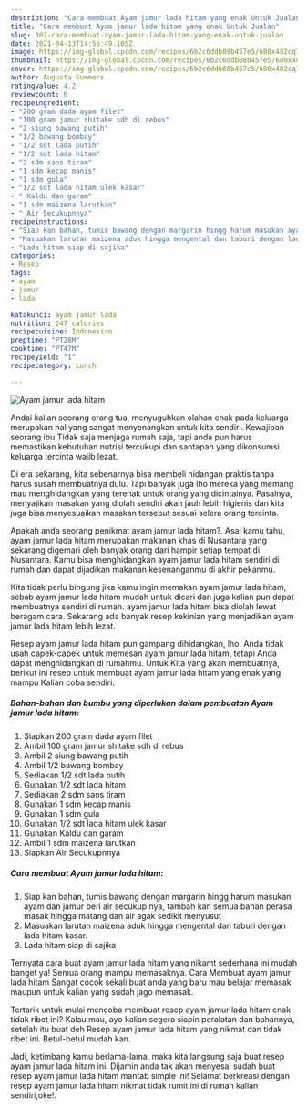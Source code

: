 ```yaml
---
description: "Cara membuat Ayam jamur lada hitam yang enak Untuk Jualan"
title: "Cara membuat Ayam jamur lada hitam yang enak Untuk Jualan"
slug: 302-cara-membuat-ayam-jamur-lada-hitam-yang-enak-untuk-jualan
date: 2021-04-13T14:56:49.105Z
image: https://img-global.cpcdn.com/recipes/6b2c6ddb08b457e5/680x482cq70/ayam-jamur-lada-hitam-foto-resep-utama.jpg
thumbnail: https://img-global.cpcdn.com/recipes/6b2c6ddb08b457e5/680x482cq70/ayam-jamur-lada-hitam-foto-resep-utama.jpg
cover: https://img-global.cpcdn.com/recipes/6b2c6ddb08b457e5/680x482cq70/ayam-jamur-lada-hitam-foto-resep-utama.jpg
author: Augusta Summers
ratingvalue: 4.2
reviewcount: 6
recipeingredient:
- "200 gram dada ayam filet"
- "100 gram jamur shitake sdh di rebus"
- "2 siung bawang putih"
- "1/2 bawang bombay"
- "1/2 sdt lada putih"
- "1/2 sdt lada hitam"
- "2 sdm saos tiram"
- "1 sdm kecap manis"
- "1 sdm gula"
- "1/2 sdt lada hitam ulek kasar"
- " Kaldu dan garam"
- "1 sdm maizena larutkan"
- " Air Secukupnnya"
recipeinstructions:
- "Siap kan bahan, tumis bawang dengan margarin hingg harum masukan ayam dan jamur beri air secukup nya, tambah kan semua bahan perasa masak hingga matang dan air agak sedikit menyusut"
- "Masuakan larutan maizena aduk hingga mengental dan taburi dengan lada hitam kasar."
- "Lada hitam siap di sajika"
categories:
- Resep
tags:
- ayam
- jamur
- lada

katakunci: ayam jamur lada 
nutrition: 247 calories
recipecuisine: Indonesian
preptime: "PT28M"
cooktime: "PT47M"
recipeyield: "1"
recipecategory: Lunch

---
```



![Ayam jamur lada hitam](https://img-global.cpcdn.com/recipes/6b2c6ddb08b457e5/680x482cq70/ayam-jamur-lada-hitam-foto-resep-utama.jpg)

Andai kalian seorang orang tua, menyuguhkan olahan enak pada keluarga merupakan hal yang sangat menyenangkan untuk kita sendiri. Kewajiban seorang ibu Tidak saja menjaga rumah saja, tapi anda pun harus memastikan kebutuhan nutrisi tercukupi dan santapan yang dikonsumsi keluarga tercinta wajib lezat.

Di era  sekarang, kita sebenarnya bisa membeli hidangan praktis tanpa harus susah membuatnya dulu. Tapi banyak juga lho mereka yang memang mau menghidangkan yang terenak untuk orang yang dicintainya. Pasalnya, menyajikan masakan yang diolah sendiri akan jauh lebih higienis dan kita juga bisa menyesuaikan masakan tersebut sesuai selera orang tercinta. 



Apakah anda seorang penikmat ayam jamur lada hitam?. Asal kamu tahu, ayam jamur lada hitam merupakan makanan khas di Nusantara yang sekarang digemari oleh banyak orang dari hampir setiap tempat di Nusantara. Kamu bisa menghidangkan ayam jamur lada hitam sendiri di rumah dan dapat dijadikan makanan kesenanganmu di akhir pekanmu.

Kita tidak perlu bingung jika kamu ingin memakan ayam jamur lada hitam, sebab ayam jamur lada hitam mudah untuk dicari dan juga kalian pun dapat membuatnya sendiri di rumah. ayam jamur lada hitam bisa diolah lewat beragam cara. Sekarang ada banyak resep kekinian yang menjadikan ayam jamur lada hitam lebih lezat.

Resep ayam jamur lada hitam pun gampang dihidangkan, lho. Anda tidak usah capek-capek untuk memesan ayam jamur lada hitam, tetapi Anda dapat menghidangkan di rumahmu. Untuk Kita yang akan membuatnya, berikut ini resep untuk membuat ayam jamur lada hitam yang enak yang mampu Kalian coba sendiri.

<!--inarticleads1-->

##### Bahan-bahan dan bumbu yang diperlukan dalam pembuatan Ayam jamur lada hitam:

1. Siapkan 200 gram dada ayam filet
1. Ambil 100 gram jamur shitake sdh di rebus
1. Ambil 2 siung bawang putih
1. Ambil 1/2 bawang bombay
1. Sediakan 1/2 sdt lada putih
1. Gunakan 1/2 sdt lada hitam
1. Sediakan 2 sdm saos tiram
1. Gunakan 1 sdm kecap manis
1. Gunakan 1 sdm gula
1. Gunakan 1/2 sdt lada hitam ulek kasar
1. Gunakan  Kaldu dan garam
1. Ambil 1 sdm maizena larutkan
1. Siapkan  Air Secukupnnya




<!--inarticleads2-->

##### Cara membuat Ayam jamur lada hitam:

1. Siap kan bahan, tumis bawang dengan margarin hingg harum masukan ayam dan jamur beri air secukup nya, tambah kan semua bahan perasa masak hingga matang dan air agak sedikit menyusut
1. Masuakan larutan maizena aduk hingga mengental dan taburi dengan lada hitam kasar.
1. Lada hitam siap di sajika




Ternyata cara buat ayam jamur lada hitam yang nikamt sederhana ini mudah banget ya! Semua orang mampu memasaknya. Cara Membuat ayam jamur lada hitam Sangat cocok sekali buat anda yang baru mau belajar memasak maupun untuk kalian yang sudah jago memasak.

Tertarik untuk mulai mencoba membuat resep ayam jamur lada hitam enak tidak ribet ini? Kalau mau, ayo kalian segera siapin peralatan dan bahannya, setelah itu buat deh Resep ayam jamur lada hitam yang nikmat dan tidak ribet ini. Betul-betul mudah kan. 

Jadi, ketimbang kamu berlama-lama, maka kita langsung saja buat resep ayam jamur lada hitam ini. Dijamin anda tak akan menyesal sudah buat resep ayam jamur lada hitam mantab simple ini! Selamat berkreasi dengan resep ayam jamur lada hitam nikmat tidak rumit ini di rumah kalian sendiri,oke!.

